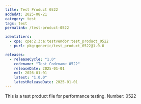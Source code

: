 ```yaml
---
title: Test Product 0522
addedAt: 2025-08-21
category: test
tags: test
permalink: /test-product-0522

identifiers:
  - cpe: cpe:2.3:a:testvendor:test_product_0522
  - purl: pkg:generic/test_product_0522@1.0.0

releases:
  - releaseCycle: "1.0"
    codename: "Test Codename 0522"
    releaseDate: 2025-01-01
    eol: 2026-01-01
    latest: "1.0.0"
    latestReleaseDate: 2025-01-01
---
```


This is a test product file for performance testing. Number: 0522
